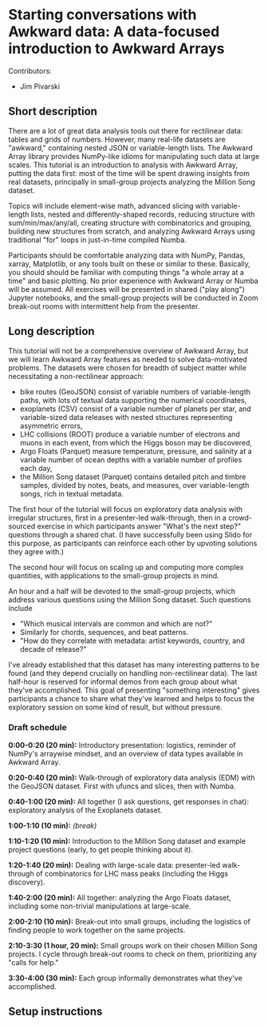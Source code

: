 # Starting conversations with Awkward data: A data-focused introduction to Awkward Arrays

Contributors:

   * Jim Pivarski

## Short description

There are a lot of great data analysis tools out there for rectilinear data: tables and grids of numbers. However, many real-life datasets are "awkward," containing nested JSON or variable-length lists. The Awkward Array library provides NumPy-like idioms for manipulating such data at large scales. This tutorial is an introduction to analysis with Awkward Array, putting the data first: most of the time will be spent drawing insights from real datasets, principally in small-group projects analyzing the Million Song dataset.

Topics will include element-wise math, advanced slicing with variable-length lists, nested and differently-shaped records, reducing structure with sum/min/max/any/all, creating structure with combinatorics and grouping, building new structures from scratch, and analyzing Awkward Arrays using traditional "for" loops in just-in-time compiled Numba.

Participants should be comfortable analyzing data with NumPy, Pandas, xarray, Matplotlib, or any tools built on these or similar to these. Basically, you should should be familiar with computing things "a whole array at a time" and basic plotting. No prior experience with Awkward Array or Numba will be assumed. All exercises will be presented in shared ("play along") Jupyter notebooks, and the small-group projects will be conducted in Zoom break-out rooms with intermittent help from the presenter.

## Long description

This tutorial will not be a comprehensive overview of Awkward Array, but we will learn Awkward Array features as needed to solve data-motivated problems. The datasets were chosen for breadth of subject matter while necessitating a non-rectilinear approach:

   * bike routes (GeoJSON) consist of variable numbers of variable-length paths, with lots of textual data supporting the numerical coordinates,
   * exoplanets (CSV) consist of a variable number of planets per star, and variable-sized data releases with nested structures representing asymmetric errors,
   * LHC collisions (ROOT) produce a variable number of electrons and muons in each event, from which the Higgs boson may be discovered,
   * Argo Floats (Parquet) measure temperature, pressure, and salinity at a variable number of ocean depths with a variable number of profiles each day,
   * the Million Song dataset (Parquet) contains detailed pitch and timbre samples, divided by notes, beats, and measures, over variable-length songs, rich in textual metadata.

The first hour of the tutorial will focus on exploratory data analysis with irregular structures, first in a presenter-led walk-through, then in a crowd-sourced exercise in which participants answer "What's the next step?" questions through a shared chat. (I have successfully been using Slido for this purpose, as participants can reinforce each other by upvoting solutions they agree with.)

The second hour will focus on scaling up and computing more complex quantities, with applications to the small-group projects in mind.

An hour and a half will be devoted to the small-group projects, which address various questions using the Million Song dataset. Such questions include

   * "Which musical intervals are common and which are not?"
   * Similarly for chords, sequences, and beat patterns.
   * "How do they correlate with metadata: artist keywords, country, and decade of release?"

I've already established that this dataset has many interesting patterns to be found (and they depend crucially on handling non-rectilinear data). The last half-hour is reserved for informal demos from each group about what they've accomplished. This goal of presenting "something interesting" gives participants a chance to share what they've learned and helps to focus the exploratory session on some kind of result, but without pressure.

### Draft schedule

**0:00-0:20 (20 min):** Introductory presentation: logistics, reminder of NumPy's arraywise mindset, and an overview of data types available in Awkward Array.

**0:20-0:40 (20 min):** Walk-through of exploratory data analysis (EDM) with the GeoJSON dataset. First with ufuncs and slices, then with Numba.

**0:40-1:00 (20 min):** All together (I ask questions, get responses in chat): exploratory analysis of the Exoplanets dataset.

**1:00-1:10 (10 min):** _(break)_

**1:10-1:20 (10 min):** Introduction to the Million Song dataset and example project questions (early, to get people thinking about it).

**1:20-1:40 (20 min):** Dealing with large-scale data: presenter-led walk-through of combinatorics for LHC mass peaks (including the Higgs discovery).

**1:40-2:00 (20 min):** All together: analyzing the Argo Floats dataset, including some non-trivial manipulations at large-scale.

**2:00-2:10 (10 min):** Break-out into small groups, including the logistics of finding people to work together on the same projects.

**2:10-3:30 (1 hour, 20 min):** Small groups work on their chosen Million Song projects. I cycle through break-out rooms to check on them, prioritizing any "calls for help."

**3:30-4:00 (30 min):** Each group informally demonstrates what they've accomplished.

## Setup instructions



